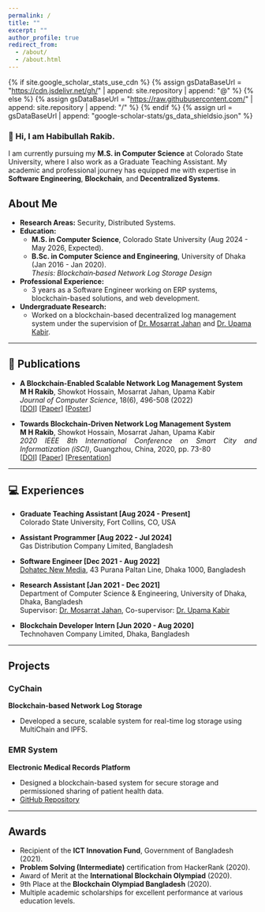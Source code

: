 ```yaml
---
permalink: /
title: ""
excerpt: ""
author_profile: true
redirect_from: 
  - /about/
  - /about.html
---
```


{% if site.google_scholar_stats_use_cdn %}
{% assign gsDataBaseUrl = "https://cdn.jsdelivr.net/gh/" | append: site.repository | append: "@" %}
{% else %}
{% assign gsDataBaseUrl = "https://raw.githubusercontent.com/" | append: site.repository | append: "/" %}
{% endif %}
{% assign url = gsDataBaseUrl | append: "google-scholar-stats/gs_data_shieldsio.json" %}

<span class='anchor' id='about-me'></span>


### 👋 Hi, I am Habibullah Rakib. 

I am currently pursuing my **M.S. in Computer Science** at Colorado State University, where I also work as a Graduate Teaching Assistant. My academic and professional journey has equipped me with expertise in **Software Engineering**, **Blockchain**, and **Decentralized Systems**.

## About Me

- **Research Areas:** Security, Distributed Systems.  
- **Education:**  
  - **M.S. in Computer Science**, Colorado State University (Aug 2024 - May 2026, Expected).  
  - **B.Sc. in Computer Science and Engineering**, University of Dhaka (Jan 2016 - Jan 2020).  
    *Thesis: Blockchain‑based Network Log Storage Design*  
- **Professional Experience:**  
  - 3 years as a Software Engineer working on ERP systems, blockchain-based solutions, and web development.  
- **Undergraduate Research:**  
  - Worked on a blockchain-based decentralized log management system under the supervision of [Dr. Mosarrat Jahan](https://www.du.ac.bd/faculty/faculty_details/CSE/1777) and [Dr. Upama Kabir](https://du.ac.bd/index.php/faculty/faculty_details/CSE/1765).  

---

## 📝 Publications 

<!--
<div class='paper-box'><div class='paper-box-image'><div><div class="badge">CVPR 2016</div><img src='images/500x300.png' alt="sym" width="100%"></div></div>
<div class='paper-box-text' markdown="1">

[A Blockchain-Enabled Scalable Network Log Management System]([https://openaccess.thecvf.com/content_cvpr_2016/papers/He_Deep_Residual_Learning_CVPR_2016_paper.pdf](https://thescipub.com/abstract/jcssp.2022.496.508))

M H Rakib, **Showkot Hossain**, Mosarrat Jahan, Upama Kabir

[**Project**](https://scholar.google.com/citations?view_op=view_citation&hl=zh-CN&user=DhtAFkwAAAAJ&citation_for_view=DhtAFkwAAAAJ:ALROH1vI_8AC) <strong><span class='show_paper_citations' data='DhtAFkwAAAAJ:ALROH1vI_8AC'></span></strong>
- Lorem ipsum dolor sit amet, consectetur adipiscing elit. Vivamus ornare aliquet ipsum, ac tempus justo dapibus sit amet. 
</div>
</div>

- [Lorem ipsum dolor sit amet, consectetur adipiscing elit. Vivamus ornare aliquet ipsum, ac tempus justo dapibus sit amet](https://github.com), A, B, C, **CVPR 2020**
-->

<ul>
  <li>
    <p align="justify">
      <b>A Blockchain-Enabled Scalable Network Log Management System</b> <br>
      <b>M H Rakib</b>, Showkot Hossain, Mosarrat Jahan, Upama Kabir <br>
      <i>Journal of Computer Science</i>, 18(6), 496-508 (2022) <br>
      [<a href="https://doi.org/10.3844/jcssp.2022.496.508">DOI</a>] 
      [<a href="https://thescipub.com/abstract/10.3844/jcssp.2022.496.508" target="_blank">Paper</a>] 
      [<a href="https://drive.google.com/file/d/1ykxrhZhHBFXapdSb2-AaCOgUlvxgFWET/view?usp=sharing">Poster</a>] 
    </p>
  </li>

  <li>
    <p align="justify">
      <b>Towards Blockchain-Driven Network Log Management System</b> <br>
      <b>M H Rakib</b>, Showkot Hossain, Mosarrat Jahan, Upama Kabir <br>
      <i>2020 IEEE 8th International Conference on Smart City and Informatization (iSCI)</i>, Guangzhou, China, 2020, pp. 73-80 <br>
      [<a href="https://doi.org/10.1109/iSCI50694.2020.00019">DOI</a>] 
      [<a href="https://ieeexplore.ieee.org/document/9346310" target="_blank">Paper</a>] 
      [<a href="https://www.youtube.com/watch?v=-qNZF6VylgQ" target="_blank">Presentation</a>] 
    </p>
  </li>
</ul>

---

## 💻 Experiences

<ul>
  <li>
    <strong>Graduate Teaching Assistant [Aug 2024 - Present]</strong> <br>
    Colorado State University, Fort Collins, CO, USA
  </li>
</ul>

<ul>
  <li>
    <strong>Assistant Programmer [Aug 2022 - Jul 2024]</strong> <br>
    Gas Distribution Company Limited, Bangladesh
  </li>
</ul>

<ul>
  <li>
    <strong>Software Engineer [Dec 2021 - Aug 2022]</strong> <br>
    <a href="https://dohatec.com/">Dohatec New Media</a>, 43 Purana Paltan Line, Dhaka 1000, Bangladesh
  </li>
</ul>

<ul>
  <li>
    <strong>Research Assistant [Jan 2021 - Dec 2021]</strong> <br>
    Department of Computer Science & Engineering, University of Dhaka, Dhaka, Bangladesh <br>
    Supervisor: <a href="https://www.du.ac.bd/faculty/faculty_details/CSE/1777">Dr. Mosarrat Jahan</a>,  
    Co-supervisor: <a href="https://du.ac.bd/index.php/faculty/faculty_details/CSE/1765">Dr. Upama Kabir</a>
  </li>
</ul>

<ul>
  <li>
    <strong>Blockchain Developer Intern [Jun 2020 - Aug 2020]</strong> <br>
    Technohaven Company Limited, Dhaka, Bangladesh
  </li>
</ul>

---

## Projects

### CyChain  
**Blockchain-based Network Log Storage**  
- Developed a secure, scalable system for real-time log storage using MultiChain and IPFS.  

### EMR System  
**Electronic Medical Records Platform**  
- Designed a blockchain-based system for secure storage and permissioned sharing of patient health data.
- [GitHub Repository](https://github.com/mhhrakib/emr)

---

## Awards

- Recipient of the **ICT Innovation Fund**, Government of Bangladesh (2021).  
- **Problem Solving (Intermediate)** certification from HackerRank (2020). 
- Award of Merit at the **International Blockchain Olympiad** (2020).  
- 9th Place at the **Blockchain Olympiad Bangladesh** (2020).  
- Multiple academic scholarships for excellent performance at various education levels.